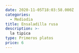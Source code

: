 ```yaml
---
date: 2020-11-05T18:03:58.000Z
categories:
  - Mediodia
title: Ensaladilla rusa
description: >-
  la tipica
type: Primeros platos
price: 6
---
```

